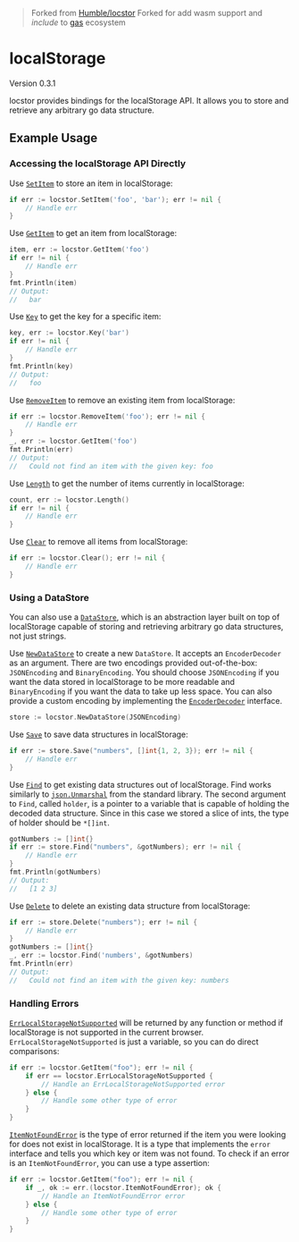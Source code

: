 > Forked from [Humble/locstor](https://github.com/go-humble/locstor) 
> Forked for add wasm support and *include* to [gas](https://github.com/gascore/gas) ecosystem

localStorage
=============

Version 0.3.1

locstor provides bindings for the localStorage API. It allows you to
store and retrieve any arbitrary go data structure.

Example Usage
-------------

### Accessing the localStorage API Directly

Use [`SetItem`](https://godoc.org/github.com/go-humble/locstor#SetItem) to
store an item in localStorage:

```go
if err := locstor.SetItem('foo', 'bar'); err != nil {
	// Handle err
}
```

Use [`GetItem`](https://godoc.org/github.com/go-humble/locstor#GetItem) to get
an item from localStorage:

```go
item, err := locstor.GetItem('foo')
if err != nil {
	// Handle err
}
fmt.Println(item)
// Output:
//   bar
```

Use [`Key`](https://godoc.org/github.com/go-humble/locstor#Key) to get the key
for a specific item:

```go
key, err := locstor.Key('bar')
if err != nil {
	// Handle err
}
fmt.Println(key)
// Output:
//   foo
```

Use [`RemoveItem`](https://godoc.org/github.com/go-humble/locstor#RemoveItem)
to remove an existing item from localStorage:

```go
if err := locstor.RemoveItem('foo'); err != nil {
	// Handle err
}
_, err := locstor.GetItem('foo')
fmt.Println(err)
// Output:
//   Could not find an item with the given key: foo
```

Use [`Length`](https://godoc.org/github.com/go-humble/locstor#Length) to get
the number of items currently in localStorage:

```go
count, err := locstor.Length()
if err != nil {
	// Handle err
}
```

Use [`Clear`](https://godoc.org/github.com/go-humble/locstor#Clear) to remove
all items from localStorage:

```go
if err := locstor.Clear(); err != nil {
	// Handle err
}
```

### Using a DataStore

You can also use a
[`DataStore`](https://godoc.org/github.com/go-humble/locstor#DataStore), which
is an abstraction layer built on top of localStorage capable of storing and
retrieving arbitrary go data structures, not just strings.

Use
[`NewDataStore`](https://godoc.org/github.com/go-humble/locstor#NewDataStore) to
create a new `DataStore`. It accepts an `EncoderDecoder` as an argument. There
are two encodings provided out-of-the-box: `JSONEncoding` and `BinaryEncoding`.
You should choose `JSONEncoding` if you want the data stored in localStorage to
be more readable and `BinaryEncoding` if you want the data to take up less
space. You can also provide a custom encoding by implementing the
[`EncoderDecoder`](https://godoc.org/github.com/go-humble/locstor#EncoderDecoder)
interface.

```go
store := locstor.NewDataStore(JSONEncoding)
```

Use [`Save`](https://godoc.org/github.com/go-humble/locstor#DataStore.Save) to
save data structures in localStorage:

```go
if err := store.Save("numbers", []int{1, 2, 3}); err != nil {
	// Handle err
}
```

Use [`Find`](https://godoc.org/github.com/go-humble/locstor#DataStore.Find) to
get existing data structures out of localStorage. Find works similarly to
[`json.Unmarshal`](http://golang.org/pkg/encoding/json/#Unmarshal) from the
standard library. The second argument to `Find`, called `holder`, is a pointer
to a variable that is capable of holding the decoded data structure. Since in
this case we stored a slice of ints, the type of holder should be `*[]int`.

```go
gotNumbers := []int{}
if err := store.Find("numbers", &gotNumbers); err != nil {
	// Handle err
}
fmt.Println(gotNumbers)
// Output:
//   [1 2 3]
```

Use [`Delete`](https://godoc.org/github.com/go-humble/locstor#DataStore.Delete)
to delete an existing data structure from localStorage:

```go
if err := store.Delete("numbers"); err != nil {
	// Handle err
}
gotNumbers := []int{}
_, err := locstor.Find('numbers', &gotNumbers)
fmt.Println(err)
// Output:
//   Could not find an item with the given key: numbers
```

### Handling Errors

[`ErrLocalStorageNotSupported`](https://godoc.org/github.com/go-humble/locstor#pkg-variables)
will be returned by any function or method if localStorage is not supported in
the current browser. `ErrLocalStorageNotSupported` is just a variable, so
you can do direct comparisons:

```go
if err := locstor.GetItem("foo"); err != nil {
	if err == locstor.ErrLocalStorageNotSupported {
		// Handle an ErrLocalStorageNotSupported error 
	} else {
		// Handle some other type of error
	}
}
```

[`ItemNotFoundError`](https://godoc.org/github.com/go-humble/locstor#ItemNotFoundError)
is the type of error returned if the item you were looking for does not exist in
localStorage. It is a type that implements the `error` interface and tells you
which key or item was not found. To check if an error is an `ItemNotFoundError`,
you can use a type assertion:

```go
if err := locstor.GetItem("foo"); err != nil {
	if _, ok := err.(locstor.ItemNotFoundError); ok {
		// Handle an ItemNotFoundError error 
	} else {
		// Handle some other type of error
	}
}
```
